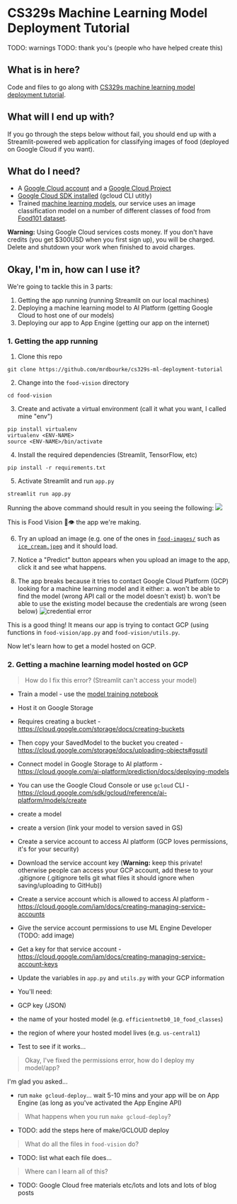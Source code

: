 # CS329s Machine Learning Model Deployment Tutorial

TODO: warnings
TODO: thank you's (people who have helped create this)

## What is in here?

Code and files to go along with [CS329s machine learning model deployment tutorial](https://stanford-cs329s.github.io/syllabus.html).

## What will I end up with?

If you go through the steps below without fail, you should end up with a Streamlit-powered web application for classifying images of food (deployed on Google Cloud if you want).

## What do I need?

* A [Google Cloud account](https://cloud.google.com/gcp) and a [Google Cloud Project](https://cloud.google.com/resource-manager/docs/creating-managing-projects)
* [Google Cloud SDK installed](https://cloud.google.com/sdk/docs/install) (gcloud CLI utitly)
* Trained [machine learning models](https://github.com/mrdbourke/cs329s-ml-deployment-tutorial/blob/main/model_training.ipynb), our service uses an image classification model on a number of different classes of food from [Food101 dataset](https://www.kaggle.com/dansbecker/food-101).

**Warning:** Using Google Cloud services costs money. If you don't have credits (you get $300USD when you first sign up), you will be charged. Delete and shutdown your work when finished to avoid charges.

## Okay, I'm in, how can I use it?

We're going to tackle this in 3 parts:
1. Getting the app running (running Streamlit on our local machines)
2. Deploying a machine learning model to AI Platform (getting Google Cloud to host one of our models)
3. Deploying our app to App Engine (getting our app on the internet)

### 1. Getting the app running

1. Clone this repo
```
git clone https://github.com/mrdbourke/cs329s-ml-deployment-tutorial
```

2. Change into the `food-vision` directory
```
cd food-vision
```

3. Create and activate a virtual environment (call it what you want, I called mine "env")
```
pip install virtualenv
virtualenv <ENV-NAME>
source <ENV-NAME>/bin/activate
```
4. Install the required dependencies (Streamlit, TensorFlow, etc)
```
pip install -r requirements.txt
```
5. Activate Streamlit and run `app.py`
```
streamlit run app.py
``` 
Running the above command should result in you seeing the following:
![](https://raw.githubusercontent.com/mrdbourke/cs329s-ml-deployment-tutorial/main/images/streamlit-app-what-you-should-see.png)

This is Food Vision 🍔👁 the app we're making.

6. Try an upload an image (e.g. one of the ones in [`food-images/`](https://github.com/mrdbourke/cs329s-ml-deployment-tutorial/tree/main/food-images) such as [`ice_cream.jpeg`](https://github.com/mrdbourke/cs329s-ml-deployment-tutorial/blob/main/food-images/ice_cream.jpeg) and it should load.

7. Notice a "Predict" button appears when you upload an image to the app, click it and see what happens.

8. The app breaks because it tries to contact Google Cloud Platform (GCP) looking for a machine learning model and it either:
 a. won't be able to find the model (wrong API call or the model doesn't exist)
 b. won't be able to use the existing model because the credentials are wrong (seen below)
![credential error](https://raw.githubusercontent.com/mrdbourke/cs329s-ml-deployment-tutorial/main/images/streamlit-app-first-error-youll-run-into.png)
 
This is a good thing! It means our app is trying to contact GCP (using functions in `food-vision/app.py` and `food-vision/utils.py`. 

Now let's learn how to get a model hosted on GCP.

### 2. Getting a machine learning model hosted on GCP
 
> How do I fix this error? (Streamlit can't access your model) 

* Train a model - use the [model training notebook](https://github.com/mrdbourke/cs329s-ml-deployment-tutorial/blob/main/model_training.ipynb)
* Host it on Google Storage
 * Requires creating a bucket - https://cloud.google.com/storage/docs/creating-buckets
 * Then copy your SavedModel to the bucket you created - https://cloud.google.com/storage/docs/uploading-objects#gsutil
* Connect model in Google Storage to AI platform - https://cloud.google.com/ai-platform/prediction/docs/deploying-models 
 * You can use the Google Cloud Console or use `gcloud` CLI - https://cloud.google.com/sdk/gcloud/reference/ai-platform/models/create 
 * create a model
 * create a version (link your model to version saved in GS)
 
* Create a service account to access AI platform (GCP loves permissions, it's for your security)
 * Download the service account key (**Warning:** keep this private! otherwise people can access your GCP account, add these to your .gitignore (.gitignore tells git what files it should ignore when saving/uploading to GitHub))
 * Create a service account which is allowed to access AI platform - https://cloud.google.com/iam/docs/creating-managing-service-accounts
 * Give the service account permissions to use ML Engine Developer (TODO: add image)
 * Get a key for that service account - https://cloud.google.com/iam/docs/creating-managing-service-account-keys
* Update the variables in `app.py` and `utils.py` with your GCP information
 * You'll need:
  * GCP key (JSON)
  * the name of your hosted model (e.g. `efficientnetb0_10_food_classes`)
  * the region of where your hosted model lives (e.g. `us-central1`)
 * Test to see if it works...
  
 > Okay, I've fixed the permissions error, how do I deploy my model/app?
 
 I'm glad you asked...
 
 * run `make gcloud-deploy`... wait 5-10 mins and your app will be on App Engine (as long as you've activated the App Engine API)
 
 > What happens when you run `make gcloud-deploy`?
 
 * TODO: add the steps here of make/GCLOUD deploy
 
> What do all the files in `food-vision` do?

* TODO: list what each file does...

> Where can I learn all of this?

* TODO: Google Cloud free materials etc/lots and lots and lots of blog posts


